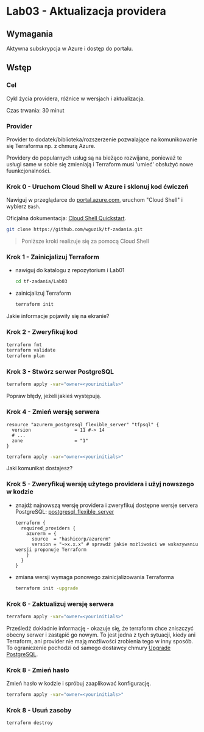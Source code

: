 # Lab03 - Aktualizacja providera

## Wymagania
Aktywna subskrypcja w Azure i dostęp do portalu.

## Wstęp
### Cel
Cykl życia providera, różnice w wersjach i aktualizacja.

Czas trwania: 30 minut

### Provider 
Provider to dodatek/biblioteka/rozszerzenie pozwalające na komunikowanie się Terraforma np. z chmurą Azure.

Providery do popularnych usług są na bieżąco rozwijane, ponieważ te usługi same w sobie się zmieniają i Terraform musi 'umieć' obsłużyć nowe fuunkcjonalności.

### Krok 0 - Uruchom Cloud Shell w Azure i sklonuj kod ćwiczeń
Nawiguj w przeglądarce do [portal.azure.com](https://portal.azure.com), uruchom "Cloud Shell" i wybierz `Bash`.

Oficjalna dokumentacja: [Cloud Shell Quickstart](https://github.com/MicrosoftDocs/azure-docs/blob/main/articles/cloud-shell/quickstart.md).

```bash
git clone https://github.com/wguzik/tf-zadania.git
```

> Poniższe kroki realizuje się za pomocą Cloud Shell

### Krok 1 - Zainicjalizuj Terraform
- nawiguj do katalogu z repozytorium i Lab01
  ```bash
  cd tf-zadania/Lab03
  ```

- zainicjalizuj Terraform
  ```bash
  terraform init
  ```

Jakie informacje pojawiły się na ekranie?

### Krok 2 - Zweryfikuj kod

```bash
terraform fmt
terraform validate
terraform plan
```

### Krok 3 - Stwórz serwer PostgreSQL

```bash
terraform apply -var="owner=<yourinitials>"
```

Popraw błędy, jeżeli jakieś występują.

### Krok 4 - Zmień wersję serwera

```hcl
resource "azurerm_postgresql_flexible_server" "tfpsql" {
  version                = 11 #-> 14
  # ...
  zone                   = "1"
}
```

```bash
terraform apply -var="owner=<yourinitials>"
```

Jaki komunikat dostajesz?

### Krok 5 - Zweryfikuj wersję użytego providera i użyj nowszego w kodzie

- znajdź najnowszą wersję providera i zweryfikuj dostępne wersje servera PostgreSQL: [postgresql_flexible_server](https://registry.terraform.io/providers/hashicorp/azurerm/latest/docs/resources/postgresql_flexible_server)
  ```hcl
  terraform {
    required_providers {
      azurerm = {
        source  = "hashicorp/azurerm"
        version = "~>x.x.x" # sprawdź jakie możliwości we wskazywaniu wersji proponuje Terraform
      }
    }
  }
  ```
- zmiana wersji wymaga ponowego zainicjalizowania Terraforma
  ```bash
  terraform init -upgrade
  ```

### Krok 6 - Zaktualizuj wersję serwera


```bash
terraform apply -var="owner=<yourinitials>"
```

Prześledź dokładnie informację - okazuje się, że terraform chce zniszczyć obecny serwer i zastąpić go nowym.
To jest jedna z tych sytuacji, kiedy ani Terraform, ani provider nie mają możliwości zrobienia tego w inny sposób. To ograniczenie pochodzi od samego dostawcy chmury [Upgrade PostgreSQL](https://learn.microsoft.com/en-us/azure/postgresql/single-server/how-to-upgrade-using-dump-and-restore).

### Krok 8 - Zmień hasło

Zmień hasło w kodzie i spróbuj zaaplikować konfigurację.

```bash
terraform apply -var="owner=<yourinitials>"
```

### Krok 8 - Usuń zasoby

```
terraform destroy
```